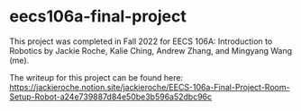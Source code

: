 # eecs106a-final-project

This project was completed in Fall 2022 for EECS 106A: Introduction to Robotics by Jackie Roche, Kalie Ching, Andrew Zhang, and Mingyang Wang (me).

The writeup for this project can be found here: https://jackieroche.notion.site/jackieroche/EECS-106a-Final-Project-Room-Setup-Robot-a24e739887d84e50be3b596a52dbc96c
